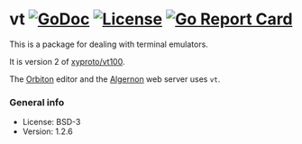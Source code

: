 # vt [![GoDoc](https://godoc.org/github.com/xyproto/vt?status.svg)](https://godoc.org/github.com/xyproto/vt) [![License](https://img.shields.io/badge/license-BSD-green.svg?style=flat)](https://raw.githubusercontent.com/xyproto/vt/main/LICENSE) [![Go Report Card](https://goreportcard.com/badge/github.com/xyproto/vt)](https://goreportcard.com/report/github.com/xyproto/vt)

This is a package for dealing with terminal emulators.

It is version 2 of [xyproto/vt100](https://github.com/xyproto/vt100).

The [Orbiton](https://github.com/xyproto/orbiton) editor and the [Algernon](https://github.com/xyproto/algernon) web server uses `vt`.

### General info

* License: BSD-3
* Version: 1.2.6
